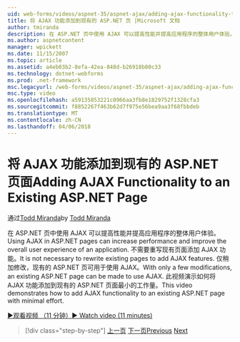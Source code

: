 ```yaml
---
uid: web-forms/videos/aspnet-35/aspnet-ajax/adding-ajax-functionality-to-an-existing-aspnet-page
title: 将 AJAX 功能添加到现有的 ASP.NET 页 |Microsoft 文档
author: tmiranda
description: 在 ASP.NET 页中使用 AJAX 可以提高性能并提高应用程序的整体用户体验。 不需要重写现有页面...
ms.author: aspnetcontent
manager: wpickett
ms.date: 11/15/2007
ms.topic: article
ms.assetid: a4eb03b2-8efa-42ea-848d-b26918b80c33
ms.technology: dotnet-webforms
ms.prod: .net-framework
msc.legacyurl: /web-forms/videos/aspnet-35/aspnet-ajax/adding-ajax-functionality-to-an-existing-aspnet-page
msc.type: video
ms.openlocfilehash: a59135853221c0966aa3fb8e1829752f1328cfa3
ms.sourcegitcommit: f8852267f463b62d7f975e56bea9aa3f68fbbdeb
ms.translationtype: MT
ms.contentlocale: zh-CN
ms.lasthandoff: 04/06/2018
---
```

<a name="adding-ajax-functionality-to-an-existing-aspnet-page"></a><span data-ttu-id="2d02e-104">将 AJAX 功能添加到现有的 ASP.NET 页面</span><span class="sxs-lookup"><span data-stu-id="2d02e-104">Adding AJAX Functionality to an Existing ASP.NET Page</span></span>
====================
<span data-ttu-id="2d02e-105">通过[Todd Miranda](https://github.com/tmiranda)</span><span class="sxs-lookup"><span data-stu-id="2d02e-105">by [Todd Miranda](https://github.com/tmiranda)</span></span>

<span data-ttu-id="2d02e-106">在 ASP.NET 页中使用 AJAX 可以提高性能并提高应用程序的整体用户体验。</span><span class="sxs-lookup"><span data-stu-id="2d02e-106">Using AJAX in ASP.NET pages can increase performance and improve the overall user experience of an application.</span></span> <span data-ttu-id="2d02e-107">不需要重写现有页面添加 AJAX 功能。</span><span class="sxs-lookup"><span data-stu-id="2d02e-107">It is not necessary to rewrite existing pages to add AJAX features.</span></span> <span data-ttu-id="2d02e-108">仅稍加修改，现有的 ASP.NET 页可用于使用 AJAX。</span><span class="sxs-lookup"><span data-stu-id="2d02e-108">With only a few modifications, an existing ASP.NET page can be made to use AJAX.</span></span> <span data-ttu-id="2d02e-109">此视频演示如何将 AJAX 功能添加到现有的 ASP.NET 页面最小的工作量。</span><span class="sxs-lookup"><span data-stu-id="2d02e-109">This video demonstrates how to add AJAX functionality to an existing ASP.NET page with minimal effort.</span></span>

[<span data-ttu-id="2d02e-110">&#9654;观看视频 （11 分钟）</span><span class="sxs-lookup"><span data-stu-id="2d02e-110">&#9654; Watch video (11 minutes)</span></span>](https://channel9.msdn.com/Blogs/ASP-NET-Site-Videos/adding-ajax-functionality-to-an-existing-aspnet-page)

> [!div class="step-by-step"]
> <span data-ttu-id="2d02e-111">[上一页](aspnet-ajax-support-in-visual-studio-2008.md)
> [下一页](creating-and-using-an-ajax-enabled-web-service-in-a-web-site.md)</span><span class="sxs-lookup"><span data-stu-id="2d02e-111">[Previous](aspnet-ajax-support-in-visual-studio-2008.md)
[Next](creating-and-using-an-ajax-enabled-web-service-in-a-web-site.md)</span></span>
